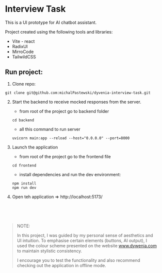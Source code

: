 # Interview Task

This is a UI prototype for AI chatbot assistant.

Project created using the following tools and libraries:
- Vite - react
- RadixUI
- MirroCode
- TailwildCSS

## Run project:

1. Clone repo:

```
git clone git@github.com:michalPastewski/dyvenia-interview-task.git
```

2. Start the backend to receive mocked responses from the server.
   - from root of the project go to backend folder
   ```
   cd backend
   ``` 
   - all this command to run server
   ```
   uvicorn main:app --reload --host="0.0.0.0" --port=8000
   ```

3. Launch the application
   - from root of the project go to the frontend file
   ```
   cd frontend
   ```
   - install dependencies and run the dev environment:
   ```
   npm install
   npm run dev
   ```
4. Open teh application =>  http://localhost:5173/ 
 
<br>
<br>
<br>

>NOTE:
>
> In this project, I was guided by my personal sense of aesthetics and UI intuition. To emphasise certain elements (buttons, AI output), I used the colour scheme presented on the website www.dywenia.com to maintain stylistic consistency.
>
> I encourage you to test the functionality and
also recommend checking out the application in offline mode. 